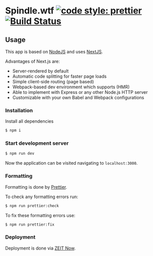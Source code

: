 # Spindle.wtf [![code style: prettier](https://img.shields.io/badge/code_style-prettier-ff69b4.svg?style=flat-square)](https://github.com/prettier/prettier) [![Build Status](https://travis-ci.org/StudioSpindle/spindle.wtf.svg?branch=master)](https://travis-ci.org/StudioSpindle/spindle.wtf)

## Usage

This app is based on [NodeJS](https://nodejs.org/en/) and uses [NextJS](https://nextjs.org/).

Advantages of Next.js are:
- Server-rendered by default
- Automatic code splitting for faster page loads
- Simple client-side routing (page based)
- Webpack-based dev environment which supports (HMR)
- Able to implement with Express or any other Node.js HTTP server
- Customizable with your own Babel and Webpack configurations

### Installation

Install all dependencies

```bash
$ npm i
```

### Start development server

```bash
$ npm run dev
```

Now the application can be visited navigating to `localhost:3000`. 

### Formatting

Formatting is done by [Prettier](https://prettier.io). 

To check any formatting errors run:
```bash 
$ npm run prettier:check
```

To fix these formatting errors use:
```bash 
$ npm run prettier:fix
```

### Deployment

Deployment is done via [ZEIT Now](https://zeit.co/docs).
